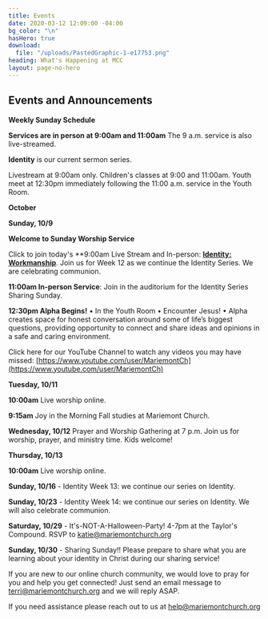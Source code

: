 ```yaml
---
title: Events
date: 2020-03-12 12:09:00 -04:00
bg_color: "\n"
hasHero: true
download:
  file: "/uploads/PastedGraphic-1-e17753.png"
heading: What's Happening at MCC
layout: page-no-hero
---
```


## Events and Announcements

**Weekly Sunday Schedule**

**Services are in person at 9:00am and 11:00am** The 9 a.m. service is also live-streamed.

**Identity** is our current sermon series.

Livestream at 9:00am only. Children's classes at 9:00 and 11:00am. Youth meet at 12:30pm immediately following the 11:00 a.m. service in the Youth Room.

**October**

**Sunday, 10/9** 

**Welcome to Sunday Worship Service** 

Click to join today's **9:00am Live Stream and In-person: [**Identity: Workmanship**](https://youtu.be/wrOF_qqmNnA). Join us for Week 12 as we continue the Identity Series. We are celebrating communion.

**11:00am In-person Service**: Join in the auditorium for the  Identity Series Sharing Sunday.

**12:30pm Alpha Begins!**
• In the Youth Room
• Encounter Jesus!
• Alpha creates space for honest conversation around some of life’s biggest questions, providing opportunity to connect and share ideas and opinions in a safe and caring environment.

Click here for our YouTube Channel to watch any videos you may have missed:
[https://www.youtube.com/user/MariemontCh](https://www.youtube.com/user/MariemontCh)

**Tuesday, 10/11**

**10:00am** Live worship online.

**9:15am** Joy in the Morning Fall studies at Mariemont Church.

**Wednesday, 10/12** Prayer and Worship Gathering at 7 p.m.
Join us for worship, prayer, and ministry time. Kids welcome!

**Thursday, 10/13** 

**10:00am** Live worship online.

**Sunday, 10/16** - Identity Week 13: we continue our series on Identity.

**Sunday, 10/23** - Identity Week 14: we continue our series on Identity. We will also celebrate communion.

**Saturday, 10/29** - It's-NOT-A-Halloween-Party! 4-7pm at the Taylor's Compound. RSVP to katie@mariemontchurch.org 

**Sunday, 10/30** - Sharing Sunday!! Please prepare to share what you are learning about your identity in Christ during our sharing service!

If you are new to our online church community, we would love to pray for you and help you get connected! Just send an email message to [terri@mariemontchurch.org](http://terri@mariemontchurch.org) and we will reply ASAP.

If you need assistance please reach out to us at [help@mariemontchurch.org](http://help@mariemontchurch.org)